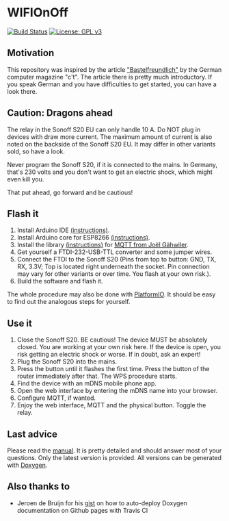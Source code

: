 # WIFIOnOff

[![Build Status](https://travis-ci.org/peastone/WIFIOnOff.svg?branch=master)](https://travis-ci.org/peastone/WIFIOnOff)
[![License: GPL v3](https://img.shields.io/badge/License-GPL%20v3-blue.svg)](https://www.gnu.org/licenses/gpl-3.0)

## Motivation
This repository was inspired by the article ["Bastelfreundlich"](https://www.heise.de/ct/ausgabe/2018-2-Steckdose-mit-eingebautem-ESP8266-mit-eigener-Firmware-betreiben-3929796.html) by the German computer magazine "c't".
The article there is pretty much introductory. If you speak German and you have difficulties to get started, you can have a look there.

## Caution: Dragons ahead
The relay in the Sonoff S20 EU can only handle 10 A. Do NOT plug in devices with draw more current.
The maximum amount of current is also noted on the backside of the Sonoff S20 EU. It may differ in other variants sold, so have a look.

Never program the Sonoff S20, if it is connected to the mains. In Germany, that's 230 volts and you don't want to get an electric shock, which might even kill you.

That put ahead, go forward and be cautious!

## Flash it
1. Install Arduino IDE [(instructions)](https://www.arduino.cc/en/Guide/HomePage).
2. Install Arduino core for ESP8266 [(instructions)](https://github.com/esp8266/Arduino#installing-with-boards-manager).
3. Install the library [(instructions)](https://www.arduino.cc/en/Guide/Libraries#toc2) for [MQTT from Joël Gähwiler](https://github.com/256dpi/arduino-mqtt/).
4. Get yourself a FTDI-232-USB-TTL converter and some jumper wires.
5. Connect the FTDI to the Sonoff S20 (Pins from top to button: GND, TX, RX, 3.3V; Top is located right underneath the socket. Pin connection may vary for other variants or over time. You flash at your own risk.).
6. Build the software and flash it.

The whole procedure may also be done with [PlatformIO](https://platformio.org/). It should be easy to find out the analogous steps for yourself.

## Use it
1. Close the Sonoff S20. BE cautious! The device MUST be absolutely closed. You are working at your own risk here. If the device is open, you risk getting an electric shock or worse. If in doubt, ask an expert!
2. Plug the Sonoff S20 into the mains.
3. Press the button until it flashes the first time. Press the button of the router immediately after that. The WPS procedure starts.
4. Find the device with an mDNS mobile phone app.
5. Open the web interface by entering the mDNS name into your browser.
6. Configure MQTT, if wanted.
7. Enjoy the web interface, MQTT and the physical button. Toggle the relay.

## Last advice
Please read the [manual](https://peastone.github.io/WIFIOnOff/). It is pretty detailed and should answer most of your questions. Only the latest version is provided. All versions can be generated with [Doxygen](https://www.stack.nl/~dimitri/doxygen/).

## Also thanks to
- Jeroen de Bruijn for his [gist](https://gist.github.com/vidavidorra/548ffbcdae99d752da02) on how to auto-deploy Doxygen documentation on Github pages with Travis CI
